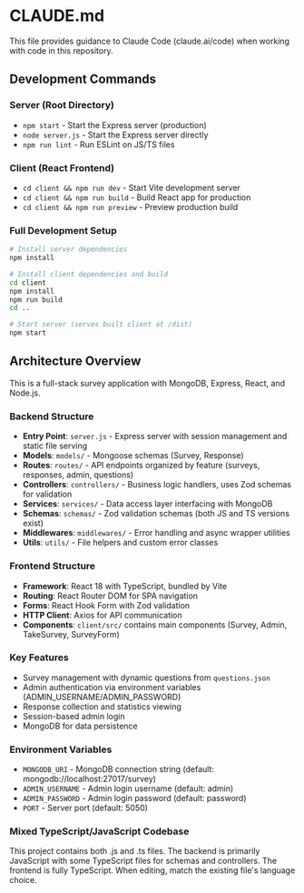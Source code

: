 # CLAUDE.md

This file provides guidance to Claude Code (claude.ai/code) when working with code in this repository.

## Development Commands

### Server (Root Directory)
- `npm start` - Start the Express server (production)
- `node server.js` - Start the Express server directly
- `npm run lint` - Run ESLint on JS/TS files

### Client (React Frontend)
- `cd client && npm run dev` - Start Vite development server
- `cd client && npm run build` - Build React app for production
- `cd client && npm run preview` - Preview production build

### Full Development Setup
```bash
# Install server dependencies
npm install

# Install client dependencies and build
cd client
npm install
npm run build
cd ..

# Start server (serves built client at /dist)
npm start
```

## Architecture Overview

This is a full-stack survey application with MongoDB, Express, React, and Node.js.

### Backend Structure
- **Entry Point**: `server.js` - Express server with session management and static file serving
- **Models**: `models/` - Mongoose schemas (Survey, Response)
- **Routes**: `routes/` - API endpoints organized by feature (surveys, responses, admin, questions)
- **Controllers**: `controllers/` - Business logic handlers, uses Zod schemas for validation
- **Services**: `services/` - Data access layer interfacing with MongoDB
- **Schemas**: `schemas/` - Zod validation schemas (both JS and TS versions exist)
- **Middlewares**: `middlewares/` - Error handling and async wrapper utilities
- **Utils**: `utils/` - File helpers and custom error classes

### Frontend Structure
- **Framework**: React 18 with TypeScript, bundled by Vite
- **Routing**: React Router DOM for SPA navigation
- **Forms**: React Hook Form with Zod validation
- **HTTP Client**: Axios for API communication
- **Components**: `client/src/` contains main components (Survey, Admin, TakeSurvey, SurveyForm)

### Key Features
- Survey management with dynamic questions from `questions.json`
- Admin authentication via environment variables (ADMIN_USERNAME/ADMIN_PASSWORD)
- Response collection and statistics viewing
- Session-based admin login
- MongoDB for data persistence

### Environment Variables
- `MONGODB_URI` - MongoDB connection string (default: mongodb://localhost:27017/survey)
- `ADMIN_USERNAME` - Admin login username (default: admin)
- `ADMIN_PASSWORD` - Admin login password (default: password)
- `PORT` - Server port (default: 5050)

### Mixed TypeScript/JavaScript Codebase
This project contains both .js and .ts files. The backend is primarily JavaScript with some TypeScript files for schemas and controllers. The frontend is fully TypeScript. When editing, match the existing file's language choice.